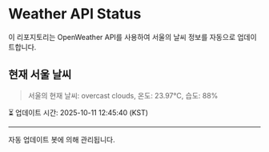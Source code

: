 
# Weather API Status

이 리포지토리는 OpenWeather API를 사용하여 서울의 날씨 정보를 자동으로 업데이트합니다.

## 현재 서울 날씨
> 서울의 현재 날씨: overcast clouds, 온도: 23.97°C, 습도: 88%

⏳ 업데이트 시간: 2025-10-11 12:45:40 (KST)

---
자동 업데이트 봇에 의해 관리됩니다.
